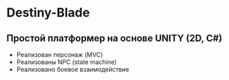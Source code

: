 # Destiny-Blade

## Простой платформер на основе UNITY (2D, C#)

* Реализован персонаж (MVC)
* Реализованы NPC (state machine)
* Реализовано боевое взаимодействие
